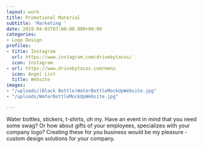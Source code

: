 ```yaml
---
layout: work
title: Promotional Material
subtitle: 'Marketing '
date: 2019-04-03T07:00:00.000+00:00
categories:
- Logo Design
profiles:
- title: Instagram
  url: https://www.instagram.com/drivebytacos/
  icon: Instagram
- url: https://www.drivebytacos.com/menu
  icon: Angel List
  title: Website
images:
- "/uploads/(Black Bottle)WaterBottleMockUpWebsite.jpg"
- "/uploads/WaterBottleMockUpWebsite.jpg"

---
```

Water bottles, stickers, t-shirts, oh my. Have an event in mind that you need some swag? Or how about gifts of your employees, specializes with your company logo? Creating these for you business would be my pleasure - custom design solutions for your company.